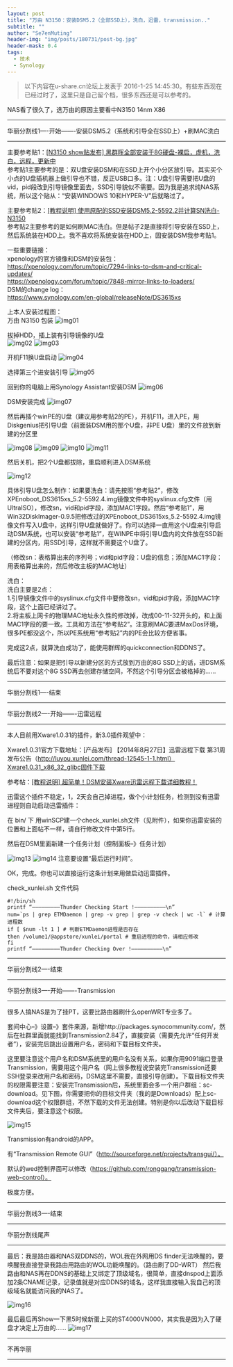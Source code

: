 ```yaml
---
layout: post
title: "万由 N3150：安装DSM5.2（全部SSD上），洗白，迅雷，transmission.."
subtitle: ""
author: "Se7enMuting"
header-img: "img/posts/180731/post-bg.jpg"
header-mask: 0.4
tags:
  - 技术
  - Synology
---
```


> 以下内容在u-share.cn论坛上发表于 2016-1-25 14:45:30。有些东西现在已经过时了，这里只是自己留个档，很多东西还是可以参考的。

NAS看了很久了，选万由的原因主要看中N3150 14nm X86

***

华丽分割线1—-开始——-安装DSM5.2（系统和引导全在SSD上）+刷MAC洗白

***

主要参考贴1：[\[N3150 show贴发布\] 黑群晖全部安装于8G硬盘-裸启，虚机，洗白，远程，更新中](http://www.u-share.cn/forum.php?mod=viewthread&tid=10152)    
参考贴1主要参考的是：双U盘安装DSM和在SSD上开个小分区放引导。其实买个小点的U盘插机器上做引导也不错，反正USB口多。注：U盘引导需要把U盘的vid，pid段改到引导镜像里面去，SSD引导貌似不需要。因为我是追求纯NAS系统，所以这个贴从：“安装WINDOWS 10和HYPER-V”后就略过了。

主要参考贴2：[\[教程说明\] 使用原配的SSD安装DSM5.2-5592.2并计算SN洗白-N3150](http://www.u-share.cn/forum.php?mod=viewthread&tid=9836)    
参考贴2主要参考的是如何刷MAC洗白。但是帖子2是直接将引导安装在SSD上，然后系统装在HDD上。我不喜欢将系统安装在HDD上，固安装DSM我参考贴1。

一些重要链接：    
xpenology的官方镜像和DSM的安装包：https://xpenology.com/forum/topic/7294-links-to-dsm-and-critical-updates/    
https://xpenology.com/forum/topic/7848-mirror-links-to-loaders/    
DSM的change log：    
https://www.synology.com/en-global/releaseNote/DS3615xs

上本人安装过程图：    
万由 N3150 包装
![img01](/img/posts/180731/01.jpg)

拔掉HDD，插上装有引导镜像的U盘    
![img02](/img/posts/180731/02.jpg)
![img03](/img/posts/180731/03.jpg)

开机F11换U盘启动
![img04](/img/posts/180731/04.jpg)

选择第三个进安装引导
![img05](/img/posts/180731/05.jpg)

回到你的电脑上用Synology Assistant安装DSM
![img06](/img/posts/180731/06.jpg)

DSM安装完成
![img07](/img/posts/180731/07.jpg)

然后再插个winPE的U盘（建议用参考贴2的PE），开机F11，进入PE，用Diskgenius把引导U盘（前面装DSM用的那个U盘，非PE U盘）里的文件放到新建的分区里

![img08](/img/posts/180731/08.jpg)
![img09](/img/posts/180731/09.jpg)
![img10](/img/posts/180731/10.jpg)
![img11](/img/posts/180731/11.jpg)

然后关机，把2个U盘都拔除，重启顺利进入DSM系统

![img12](/img/posts/180731/12.png)

具体引导U盘怎么制作：如果要洗白：请先按照“参考贴2”，修改XPEnoboot_DS3615xs_5.2-5592.4.img镜像文件中的syslinux.cfg文件（用UltraISO），修改sn，vid和pid字段，添加MAC1字段。然后“参考贴1”，用Win32DiskImager-0.9.5把修改过的XPEnoboot_DS3615xs_5.2-5592.4.img镜像文件写入U盘中，这样引导U盘就做好了。你可以选择一直用这个U盘来引导启动DSM系统，也可以安装“参考贴1”，在WINPE中将引导U盘内的文件放在SSD新建的分区内，用SSD引导，这样就不需要这个U盘了。

（修改sn：表格算出来的序列号；vid和pid字段：U盘的信息；添加MAC1字段：用表格算出来的，然后修改主板的MAC地址）

洗白：    
洗白主要是2点：    
1.引导镜像文件中的syslinux.cfg文件中要修改sn，vid和pid字段，添加MAC1字段，这个上面已经讲过了。    
2.将主板上网卡的物理MAC地址永久性的修改掉，改成00-11-32开头的，和上面MAC1字段的要一致。工具和方法在“参考贴2”。注意刷MAC要进MaxDos环境，很多PE都没这个，所以PE系统用“参考贴2”内的PE会比较方便省事。

完成这2点，就算洗白成功了，能使用群辉的quickconnection和DDNS了。

最后注意：如果是把引导以新建分区的方式放到万由的8G SSD上的话，进DSM系统后不要对这个8G SSD再去创建存储空间，不然这个引导分区会被格掉的……

***

华丽分割线1—-结束

***

华丽分割线2—-开始——-迅雷远程

***

本人目前用Xware1.0.31的插件，新3.0插件观望中：

Xware1.0.31官方下载地址：\[产品发布\] 【2014年8月27日】迅雷远程下载 第31周发布公告（http://luyou.xunlei.com/thread-12545-1-1.html）Xware1.0.31_x86_32_glibc固件下载

参考帖：[\[教程说明\] 超简单！DSM安装Xware迅雷远程下载详细教程！](http://www.u-share.cn/forum.php?mod=viewthread&tid=9381)

迅雷这个插件不稳定，1，2天会自己掉进程，做个小计划任务，检测到没有迅雷进程则自动启动迅雷插件：

在 bin/ 下 用winSCP建一个check_xunlei.sh文件（见附件），如果你迅雷安装的位置和上面帖不一样，请自行修改文件中第5行。

然后在DSM里面新建一个任务计划（控制面板–》任务计划）

![img13](/img/posts/180731/13.png)
![img14](/img/posts/180731/14.png)
注意要设置“最后运行时间”。

OK，完成。你也可以直接运行这条计划来用做启动迅雷插件。

check_xunlei.sh 文件代码

```
#!/bin/sh
printf “————————–Thunder Checking Start !—————————–\n”
num=`ps | grep ETMDaemon | grep -v grep | grep -v check | wc -l` # 计算进程数
if [ $num -lt 1 ] # 判断ETMDaemon进程是否存在
then /volume1/@appstore/xunlei/portal # 重启进程的命令，请相应修改
fi
printf “————————–Thunder Checking Over !—————————–\n”
```

***

华丽分割线2—-结束

***
华丽分割线3—-开始——-Transmission

***

很多人搞NAS是为了挂PT，这要比路由器刷什么openWRT专业多了。

套间中心–》设置–》套件来源，新增http://packages.synocommunity.com/，然后在社群里面就能找到Transmission2.84了，直接安装（需要先允许“任何开发者”），安装完后跳出设置用户名，密码和下载目标文件夹。

这里要注意这个用户名和DSM系统里的用户名没有关系，如果你用9091端口登录Transmission，需要用这个用户名（网上很多教程说安装完Transmission还要SSH登录来改用户名和密码，DSM这里不需要，直接引导创建）。下载目标文件夹的权限需要注意：安装完Transmission后，系统里面会多一个用户群组：sc-download。见下图，你需要把你的目标文件夹（我的是Downloads）配上sc-download这个权限群组，不然下载的文件无法创建。特别是你以后改动下载目标文件夹后，要注意这个权限。

![img15](/img/posts/180731/15.png)

Transmission有android的APP。

有“Transmission Remote GUI”（http://sourceforge.net/projects/transgui/）。

默认的wed控制界面可以修改（https://github.com/ronggang/transmission-web-control）。

极度方便。

***

华丽分割线3—-结束

***

华丽分割线尾声

***

最后：我是路由器和NAS双DDNS的，WOL我在外网用DS finder无法唤醒的，要唤醒我直接登录我路由用路由的WOL功能唤醒的。（路由刷了DD-WRT）
然后我路由和NAS再在DDNS的基础上又绑定了顶级域名，很简单，直接dnspod上面添加2条CNAME记录，记录值就是对应DDNS的域名，这样我直接输入我自己的顶级域名就能访问我的NAS了。

![img16](/img/posts/180731/16.png)

最后最后再Show一下黑5时候新蛋上买的ST4000VN000，其实我是因为入了硬盘才决定上万由的……
![img17](/img/posts/180731/17.png)

***

不再华丽

***

